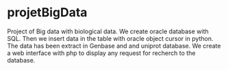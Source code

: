 # projetBigData
Project of Big data with biological data. We create oracle  database with SQL.  Then we insert data in the table with oracle object cursor in python.  The data has been extract in Genbase and and uniprot database.
We create a web interface with php to display any request for recherch  to the database. 
